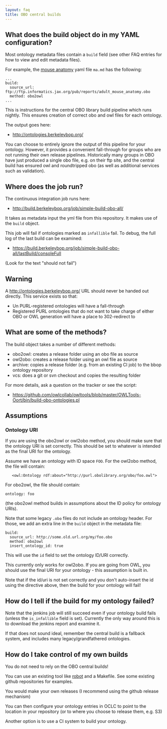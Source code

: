 ```yaml
---
layout: faq
title: OBO central builds
---
```


## What does the build object do in my YAML configuration?

Most ontology metadata files contain a `build` field (see other FAQ
entries for how to view and edit metadata files).

For example, the [mouse anatomy](/ontology/ma.html) yaml file `ma.md` has the following:

```
...
build:
  source_url: ftp://ftp.informatics.jax.org/pub/reports/adult_mouse_anatomy.obo
  method: obo2owl
...
```

This is instructions for the central OBO library build pipeline which
runs nightly. This ensures creation of correct obo and owl files for
each ontology.

The output goes here:

- http://ontologies.berkeleybop.org/

You can choose to entirely ignore the output of this pipeline for your
ontology. However, it provides a convenient fall-through for groups
who are not running their own release pipelines. Historically many
groups in OBO have just produced a single obo file, e.g. on their ftp
site, and the central build has ensured owl and roundtripped obo (as
well as additional services such as validation).

## Where does the job run?

The continuous integration job runs here:

- http://build.berkeleybop.org/job/simple-build-obo-all/

It takes as metadata input the yml file from this repository. It makes
use of the `build` object.

This job will fail if ontologies marked as `infallible` fail. To debug, the full log of the last build can be examined:

- https://build.berkeleybop.org/job/simple-build-obo-all/lastBuild/consoleFull

(Look for the text "should not fail")

## Warning

A http://ontologies.berkeleybop.org/ URL should never be handed out directly. This service exists so that:

- Un PURL-registered ontologies will have a fall-through
- Registered PURL ontologies that do not want to take charge of either OBO or OWL generation will have a place to 302-redirect to

## What are some of the methods?

The build object takes a number of different methods:

- obo2owl: creates a release folder using an obo file as source
- owl2obo: creates a release folder using an owl file as source
- archive: copies a release folder (e.g. from an existing CI job) to the bbop ontology repository
- vcs: does a git or svn checkout and copies the resulting folder

For more details, ask a question on the tracker or see the script:

- https://github.com/owlcollab/owltools/blob/master/OWLTools-Oort/bin/build-obo-ontologies.pl

## Assumptions

### Ontology URI

If you are using the obo2owl or owl2obo method, you should make sure
that the ontology URI is set correctly. This should be set to whatever
is intended as the final URI for the ontology.

Assume we have an ontology with ID space `FOO`. For the owl2obo method, the file will contain:

```
   <owl:Ontology rdf:about="http://purl.obolibrary.org/obo/foo.owl">
```

For obo2owl, the file should contain:

```
ontology: foo
```

(the obo2owl method builds in assumptions about the ID policy for ontology URIs).

Note that some legacy `.obo` files do not include an ontology
header. For those, we add an extra line in the `build` object in the
metadata file:

```
build:
  source_url: http://some.old.url.org/my/foo.obo
  method: obo2owl
  insert_ontology_id: true
```

This will use the `id` field to set the ontology ID/URI correctly.

This currently only works for owl2obo. If you are going from OWL, you
should use the final URI for your ontology - this assumption is built in.

Note that if the id/uri is not set correctly and you don't auto-insert
the id using the directive above, then the build for your ontology will fail!

## How do I tell if the build for my ontology failed?

Note that the jenkins job will still succeed even if your ontology
build fails (unless the `is_infallible` field is set). Currently the
only way around this is to download the jenkins report and examine it.

If that does not sound ideal, remember the central build is a fallback
system, and includes many legacy/grandfathered ontologies.

## How do I take control of my own builds

You do not need to rely on the OBO central builds!

You can use an existing tool like
[robot](https://github.com/ontodev/robot/) and a Makefile. See some
existing github repositories for examples.

You would make your own releases (I recommend using the github release mechanism)

You can then configure your ontology entries in OCLC to point to the
location in your repository (or to where you choose to release them, e.g. S3)

Another option is to use a CI system to build your ontology.
